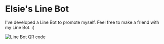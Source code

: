 # Elsie's Line Bot

I've developed a Line Bot to promote myself.
Feel free to make a friend with my Line Bot. :)

![Line Bot QR code]('https://elsie-linebot.herokuapp.com/754yxhsw.png')